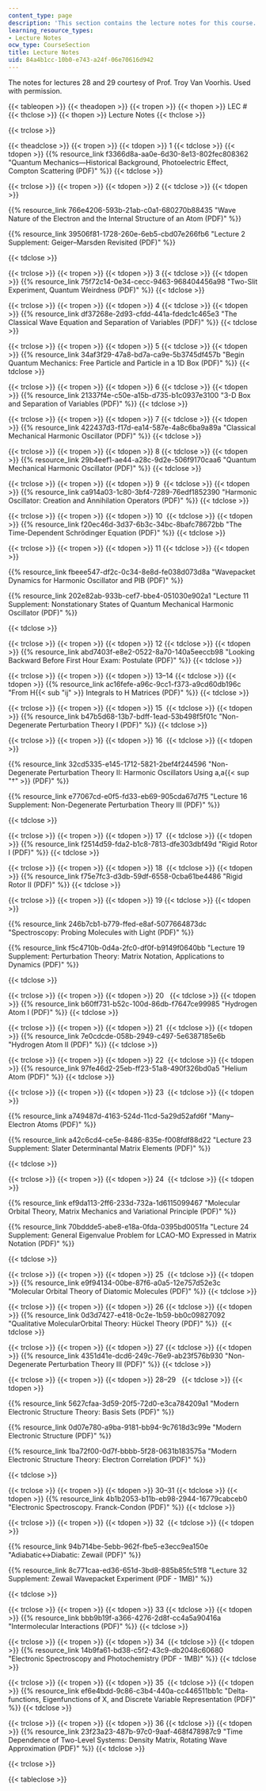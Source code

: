 ```yaml
---
content_type: page
description: 'This section contains the lecture notes for this course. '
learning_resource_types:
- Lecture Notes
ocw_type: CourseSection
title: Lecture Notes
uid: 84a4b1cc-10b0-e743-a24f-06e70616d942
---
```

The notes for lectures 28 and 29 courtesy of Prof. Troy Van Voorhis. Used with permission. 

{{< tableopen >}}
{{< theadopen >}}
{{< tropen >}}
{{< thopen >}}
LEC #
{{< thclose >}}
{{< thopen >}}
Lecture Notes
{{< thclose >}}

{{< trclose >}}

{{< theadclose >}}
{{< tropen >}}
{{< tdopen >}}
1
{{< tdclose >}}
{{< tdopen >}}
{{% resource_link f3366d8a-aa0e-6d30-8e13-802fec808362 "Quantum Mechanics—Historical Background, Photoelectric Effect, Compton Scattering (PDF)" %}}
{{< tdclose >}}

{{< trclose >}}
{{< tropen >}}
{{< tdopen >}}
2
{{< tdclose >}}
{{< tdopen >}}


{{% resource_link 766e4206-593b-21ab-c0a1-680270b88435 "Wave Nature of the Electron and the Internal Structure of an Atom (PDF)" %}}

{{% resource_link 39506f81-1728-260e-6eb5-cbd07e266fb6 "Lecture 2 Supplement: Geiger–Marsden Revisited (PDF)" %}}


{{< tdclose >}}

{{< trclose >}}
{{< tropen >}}
{{< tdopen >}}
3
{{< tdclose >}}
{{< tdopen >}}
{{% resource_link 75f72c14-0e34-cecc-9463-968404456a98 "Two-Slit Experiment, Quantum Weirdness (PDF)" %}}
{{< tdclose >}}

{{< trclose >}}
{{< tropen >}}
{{< tdopen >}}
4
{{< tdclose >}}
{{< tdopen >}}
{{% resource_link df37268e-2d93-cfdd-441a-fdedc1c465e3 "The Classical Wave Equation and Separation of Variables (PDF)" %}}
{{< tdclose >}}

{{< trclose >}}
{{< tropen >}}
{{< tdopen >}}
5
{{< tdclose >}}
{{< tdopen >}}
{{% resource_link 34af3f29-47a8-bd7a-ca9e-5b3745df457b "Begin Quantum Mechanics: Free Particle and Particle in a 1D Box (PDF)" %}}
{{< tdclose >}}

{{< trclose >}}
{{< tropen >}}
{{< tdopen >}}
6
{{< tdclose >}}
{{< tdopen >}}
{{% resource_link 21337f4e-c50e-a15b-d735-b1c0937e3100 "3-D Box and Separation of Variables (PDF)" %}}
{{< tdclose >}}

{{< trclose >}}
{{< tropen >}}
{{< tdopen >}}
7
{{< tdclose >}}
{{< tdopen >}}
{{% resource_link 422437d3-f17d-ea14-587e-4a8c6ba9a89a "Classical Mechanical Harmonic Oscillator (PDF)" %}}
{{< tdclose >}}

{{< trclose >}}
{{< tropen >}}
{{< tdopen >}}
8
{{< tdclose >}}
{{< tdopen >}}
{{% resource_link 29b4eef1-ae44-a28c-9d2e-506f9170caa6 "Quantum Mechanical Harmonic Oscillator (PDF)" %}}
{{< tdclose >}}

{{< trclose >}}
{{< tropen >}}
{{< tdopen >}}
9 
{{< tdclose >}}
{{< tdopen >}}
{{% resource_link ca914a03-1c80-3bf4-7289-76edf1852390 "Harmonic Oscillator: Creation and Annihilation Operators (PDF)" %}}
{{< tdclose >}}

{{< trclose >}}
{{< tropen >}}
{{< tdopen >}}
10 
{{< tdclose >}}
{{< tdopen >}}
{{% resource_link f20ec46d-3d37-6b3c-34bc-8bafc78672bb "The Time-Dependent Schrödinger Equation (PDF)" %}}
{{< tdclose >}}

{{< trclose >}}
{{< tropen >}}
{{< tdopen >}}
11
{{< tdclose >}}
{{< tdopen >}}


{{% resource_link fbeee547-df2c-0c34-8e8d-fe038d073d8a "Wavepacket Dynamics for Harmonic Oscillator and PIB (PDF)" %}}

{{% resource_link 202e82ab-933b-cef7-bbe4-051030e902a1 "Lecture 11 Supplement: Nonstationary States of Quantum Mechanical Harmonic Oscillator (PDF)" %}}


{{< tdclose >}}

{{< trclose >}}
{{< tropen >}}
{{< tdopen >}}
12
{{< tdclose >}}
{{< tdopen >}}
{{% resource_link abd7403f-e8e2-0522-8a70-140a5eeccb98 "Looking Backward Before First Hour Exam: Postulate (PDF)" %}}
{{< tdclose >}}

{{< trclose >}}
{{< tropen >}}
{{< tdopen >}}
13–14
{{< tdclose >}}
{{< tdopen >}}
{{% resource_link ac16fefe-a96c-9cc1-f373-a9cd60db196c "From H{{< sub \"ij\" >}} Integrals to H Matrices (PDF)" %}}
{{< tdclose >}}

{{< trclose >}}
{{< tropen >}}
{{< tdopen >}}
15 
{{< tdclose >}}
{{< tdopen >}}
{{% resource_link b47b5d68-13b7-bdff-1ead-53b498f5f01c "Non-Degenerate Perturbation Theory I (PDF)" %}}
{{< tdclose >}}

{{< trclose >}}
{{< tropen >}}
{{< tdopen >}}
16 
{{< tdclose >}}
{{< tdopen >}}


{{% resource_link 32cd5335-e145-1712-5821-2bef4f244596 "Non-Degenerate Perturbation Theory II: Harmonic Oscillators Using a,a{{< sup \"†\" >}} (PDF)" %}}

{{% resource_link e77067cd-e0f5-fd33-eb69-905cda67d7f5 "Lecture 16 Supplement: Non-Degenerate Perturbation Theory III (PDF)" %}}


{{< tdclose >}}

{{< trclose >}}
{{< tropen >}}
{{< tdopen >}}
17 
{{< tdclose >}}
{{< tdopen >}}
{{% resource_link f2514d59-fda2-b1c8-7813-dfe303dbf49d "Rigid Rotor I (PDF)" %}}
{{< tdclose >}}

{{< trclose >}}
{{< tropen >}}
{{< tdopen >}}
18 
{{< tdclose >}}
{{< tdopen >}}
{{% resource_link f75e7fc3-d3db-59df-6558-0cba61be4486 "Rigid Rotor II (PDF)" %}} 
{{< tdclose >}}

{{< trclose >}}
{{< tropen >}}
{{< tdopen >}}
19
{{< tdclose >}}
{{< tdopen >}}


{{% resource_link 246b7cb1-b779-ffed-e8af-5077664873dc "Spectroscopy: Probing Molecules with Light (PDF)" %}} 

{{% resource_link f5c4710b-0d4a-2fc0-df0f-b9149f0640bb "Lecture 19 Supplement: Perturbation Theory: Matrix Notation, Applications to Dynamics (PDF)" %}}


{{< tdclose >}}

{{< trclose >}}
{{< tropen >}}
{{< tdopen >}}
20  
{{< tdclose >}}
{{< tdopen >}}
{{% resource_link b60ff731-b52c-100d-86db-f7647ce99985 "Hydrogen Atom I (PDF)" %}} 
{{< tdclose >}}

{{< trclose >}}
{{< tropen >}}
{{< tdopen >}}
21 
{{< tdclose >}}
{{< tdopen >}}
{{% resource_link 7e0cdcde-058b-2949-c497-5e6387185e6b "Hydrogen Atom II (PDF)" %}}
{{< tdclose >}}

{{< trclose >}}
{{< tropen >}}
{{< tdopen >}}
22 
{{< tdclose >}}
{{< tdopen >}}
{{% resource_link 97fe46d2-25eb-ff23-51a8-490f326bd0a5 "Helium Atom (PDF)" %}}
{{< tdclose >}}

{{< trclose >}}
{{< tropen >}}
{{< tdopen >}}
23 
{{< tdclose >}}
{{< tdopen >}}


{{% resource_link a749487d-4163-524d-11cd-5a29d52afd6f "Many–Electron Atoms (PDF)" %}}

{{% resource_link a42c6cd4-ce5e-8486-835e-f008fdf88d22 "Lecture 23 Supplement: Slater Determinantal Matrix Elements (PDF)" %}}


{{< tdclose >}}

{{< trclose >}}
{{< tropen >}}
{{< tdopen >}}
24 
{{< tdclose >}}
{{< tdopen >}}


{{% resource_link ef9da113-2ff6-233d-732a-1d6115099467 "Molecular Orbital Theory, Matrix Mechanics and Variational Principle (PDF)" %}} 

{{% resource_link 70bddde5-abe8-e18a-0fda-0395bd0051fa "Lecture 24 Supplement: General Eigenvalue Problem for LCAO-MO Expressed in Matrix Notation (PDF)" %}}


{{< tdclose >}}

{{< trclose >}}
{{< tropen >}}
{{< tdopen >}}
25 
{{< tdclose >}}
{{< tdopen >}}
{{% resource_link e9f94134-00be-87f6-a0a5-12e757d52e3c "Molecular Orbital Theory of Diatomic Molecules (PDF)" %}}
{{< tdclose >}}

{{< trclose >}}
{{< tropen >}}
{{< tdopen >}}
26
{{< tdclose >}}
{{< tdopen >}}
{{% resource_link 0d3d7427-e418-0c2e-1b59-bb0c09827092 "Qualitative MolecularOrbital Theory: Hückel Theory (PDF)" %}} 
{{< tdclose >}}

{{< trclose >}}
{{< tropen >}}
{{< tdopen >}}
27
{{< tdclose >}}
{{< tdopen >}}
{{% resource_link 4351d41e-dcd6-249c-76e9-ab23f576b930 "Non-Degenerate Perturbation Theory III (PDF)" %}}
{{< tdclose >}}

{{< trclose >}}
{{< tropen >}}
{{< tdopen >}}
28–29  
{{< tdclose >}}
{{< tdopen >}}


{{% resource_link 5627cfaa-3d59-20f5-72d0-e3ca784209a1 "Modern Electronic Structure Theory: Basis Sets (PDF)" %}} 

{{% resource_link 0d07e780-a9ba-9181-bb94-9c7618d3c99e "Modern Electronic Structure (PDF)" %}}

{{% resource_link 1ba72f00-0d7f-bbbb-5f28-0631b183575a "Modern Electronic Structure Theory: Electron Correlation (PDF)" %}}


{{< tdclose >}}

{{< trclose >}}
{{< tropen >}}
{{< tdopen >}}
30–31
{{< tdclose >}}
{{< tdopen >}}
{{% resource_link 4b1b2053-b11b-eb98-2944-16779cabceb0 "Electronic Spectroscopy. Franck-Condon (PDF)" %}}
{{< tdclose >}}

{{< trclose >}}
{{< tropen >}}
{{< tdopen >}}
32 
{{< tdclose >}}
{{< tdopen >}}


{{% resource_link 94b714be-5ebb-962f-fbe5-e3ecc9ea150e "Adiabatic↔Diabatic: Zewail (PDF)" %}}

{{% resource_link 8c771caa-ed36-651d-3bd8-885b85fc51f8 "Lecture 32 Supplement: Zewail Wavepacket Experiment (PDF - 1MB)" %}}


{{< tdclose >}}

{{< trclose >}}
{{< tropen >}}
{{< tdopen >}}
33
{{< tdclose >}}
{{< tdopen >}}
{{% resource_link bbb9b19f-a366-4276-2d8f-cc4a5a90416a "Intermolecular Interactions (PDF)" %}}
{{< tdclose >}}

{{< trclose >}}
{{< tropen >}}
{{< tdopen >}}
34 
{{< tdclose >}}
{{< tdopen >}}
{{% resource_link 14b9fa61-bd38-c5f2-43c9-db2048c60680 "Electronic Spectroscopy and Photochemistry (PDF - 1MB)" %}}
{{< tdclose >}}

{{< trclose >}}
{{< tropen >}}
{{< tdopen >}}
35 
{{< tdclose >}}
{{< tdopen >}}
{{% resource_link ef6e4bdd-9c86-c3b4-440a-cc446511bb1c "Delta-functions, Eigenfunctions of X, and Discrete Variable Representation (PDF)" %}}
{{< tdclose >}}

{{< trclose >}}
{{< tropen >}}
{{< tdopen >}}
36
{{< tdclose >}}
{{< tdopen >}}
{{% resource_link 23f23a23-487b-97c0-9aaf-468f478987c9 "Time Dependence of Two-Level Systems: Density Matrix, Rotating Wave Approximation (PDF)" %}}
{{< tdclose >}}

{{< trclose >}}

{{< tableclose >}}